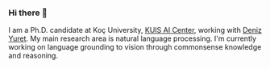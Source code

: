 ### Hi there 👋

I am a Ph.D. candidate at Koç University, [KUIS AI Center](https://ai.ku.edu.tr), working with [Deniz Yuret](https://www.denizyuret.com). My main research area is natural language processing. I'm currently working on language grounding to vision through commonsense knowledge and reasoning.

<!--
**ilkerkesen/ilkerkesen** is a ✨ _special_ ✨ repository because its `README.md` (this file) appears on your GitHub profile.

Here are some ideas to get you started:

- 🔭 I’m currently working on ...
- 🌱 I’m currently learning ...
- 👯 I’m looking to collaborate on ...
- 🤔 I’m looking for help with ...
- 💬 Ask me about ...
- 📫 How to reach me: ...
- 😄 Pronouns: ...
- ⚡ Fun fact: ...
-->
